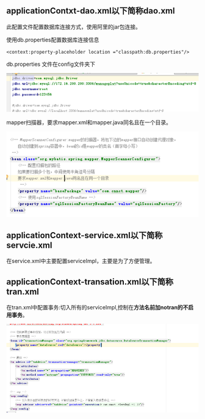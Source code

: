 ## applicationContxt-dao.xml以下简称dao.xml

此配置文件配置数据库连接方式，使用阿里的jar包连接。

使用db.properties配置数据库连接信息

```
<context:property-placeholder location ="classpath:db.properties"/>
```

db.properties 文件在config文件夹下

![](/assets/db-config.png)

mapper扫描器，要求mapper.xml和mapper.java同名且在一个目录。

![](/assets/dao-mybatis.png)

## applicationContext-service.xml以下简称servcie.xml

在service.xml中主要配置serviceImpl，主要是为了方便管理。

## applicationContext-transation.xml以下简称tran.xml

在tran.xml中配置事务:切入所有的serviceImpl,控制在**方法名前加notran的不启用事务**。

![](/assets/tran.png)

